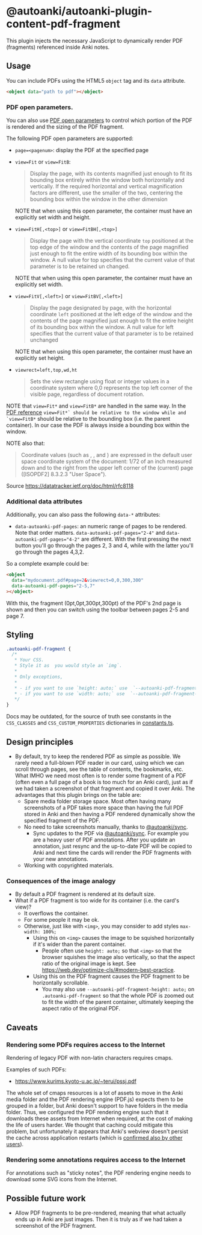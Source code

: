 # @autoanki/autoanki-plugin-content-pdf-fragment

This plugin injects the necessary JavaScript to dynamically render PDF (fragments) referenced inside Anki notes.

## Usage

You can include PDFs using the HTML5 `object` tag and its `data` attribute.

```html
<object data="path to pdf"></object>
```

### PDF open parameters.

You can also use [PDF open parameters](https://pdfobject.com/pdf/pdf_open_parameters_acro8.pdf#page=5&zoom=100,0,600) to control which portion of the PDF is rendered and the sizing of the PDF fragment.

The following PDF open parameters are supported:

- `page=<pagenum>`: display the PDF at the specified page
- `view=Fit` or `view=FitB`:

  > Display the page, with its contents magnified just enough to fit its bounding box entirely within the window both horizontally and vertically. If the required horizontal and vertical magnification factors are different, use the smaller of the two, centering the bounding box within the window in the other dimension

  NOTE that when using this open parameter, the container must have an explicitly set width and height.

- `view=FitH[,<top>]` or `view=FitBH[,<top>]`

  > Display the page with the vertical coordinate `top` positioned at the top edge of the window and the contents of the page magnified just enough to fit the entire width of its bounding box within the window. A null value for top specifies that the current value of that parameter is to be retained un changed.

  NOTE that when using this open parameter, the container must have an explicitly set width.

- `view=FitV[,<left>]` or `view=FitBV[,<left>]`

  > Display the page designated by page, with the horizontal coordinate `left` positioned at the left edge of the window and the contents of the page magnified just enough to fit the entire height of its bounding box within the window. A null value for left specifies that the current value of that parameter is to be retained unchanged

  NOTE that when using this open parameter, the container must have an explicitly set height.

- `viewrect=left,top,wd,ht`

  > Sets the view rectangle using float or integer values in a coordinate system where 0,0 represents the top left corner of the visible page, regardless of document rotation.

NOTE that `view=Fit*` and `view=FitB*` are handled in the same way. In the [PDF reference](https://opensource.adobe.com/dc-acrobat-sdk-docs/pdfstandards/pdfreference1.7old.pdf) `` view=Fit*` should be relative to the window while and `view=FitB* `` should be relative to the bounding box (i.e. the parent container). In our case the PDF is always inside a bounding box within the window.

NOTE also that:

> Coordinate values (such as <left>, <right>, and <width>) are expressed in the default user space coordinate system of the document: 1/72 of an inch measured down and to the right from the upper left corner of the (current) page ([ISOPDF2] 8.3.2.3 "User Space").

Source https://datatracker.ietf.org/doc/html/rfc8118

### Additional data attributes

Additionally, you can also pass the following `data-*` attributes:

- `data-autoanki-pdf-pages`: an numeric range of pages to be rendered. Note that order matters. `data-autoanki-pdf-pages="2-4"` and `data-autoanki-pdf-pages="4-2"` are different. With the first pressing the next button you'll go through the pages 2, 3 and 4, while with the latter you'll go through the pages 4,3,2.

So a complete example could be:

```html
<object
  data="mydocument.pdf#page=2&viewrect=0,0,300,300"
  data-autoanki-pdf-pages="2-5,7"
></object>
```

With this, the fragment (0pt,0pt,300pt,300pt) of the PDF's 2nd page is shown and then you can switch using the toolbar between pages 2-5 and page 7.

## Styling

```css
.autoanki-pdf-fragment {
  /*
   * Your CSS.
   * Style it as  you would style an `img`.
   *
   * Only exceptions,
   *
   * - if you want to use `height: auto;` use  `--autoanki-pdf-fragment-height: auto;` instead.
   * - if you want to use `width: auto;` use  `--autoanki-pdf-fragment-width: auto;` instead.
   */
}
```

Docs may be outdated, for the source of truth see constants in the `CSS_CLASSES` and `CSS_CUSTOM_PROPERTIES` dictionaries in [constants.ts](./src/bridge/constants.ts).

## Design principles

- By default, try to keep the rendered PDF as simple as possible. We rarely need a full-blown PDF reader in our card, using which we can scroll through pages, see the table of contents, the bookmarks, etc. What IMHO we need most often is to render some fragment of a PDF (often even a full page of a book is too much for an Anki card), just as if we had taken a screenshot of that fragment and copied it over Anki. The advantages that this plugin brings on the table are:
  - Spare media folder storage space. Most often having many screenshots of a PDF takes more space than having the full PDF stored in Anki and then having a PDF rendered dynamically show the specified fragment of the PDF.
  - No need to take screenshots manually, thanks to [@autoanki/sync](../autoanki-sync).
    - Sync updates to the PDF via [@autoanki/sync](../autoanki-sync). For example you are a heavy user of PDF annotations. After you update an annotation, just resync and the up-to-date PDF will be copied to Anki and next time the cards will render the PDF fragments with your new annotations.
  - Working with copyrighted materials.

### Consequences of the image analogy

- By default a PDF fragment is rendered at its default size.
- What if a PDF fragment is too wide for its container (i.e. the card's view)?
  - It overflows the container.
  - For some people it may be ok.
  - Otherwise, just like with `<img>`, you may consider to add styles `max-width: 100%;`
    - Using this on `<img>` causes the image to be squished horizontally if it's wider than the parent container.
      - People often use `height: auto;` so that `<img>` so that the browser squishes the image also vertically, so that the aspect ratio of the original image is kept. See https://web.dev/optimize-cls/#modern-best-practice.
    - Using this on the PDF fragment causes the PDF fragment to be horizontally scrollable.
      - You may also use `--autoanki-pdf-fragment-height: auto;` on `.autoanki-pdf-fragment` so that the whole PDF is zoomed out to fit the width of the parent container, ultimately keeping the aspect ratio of the original PDF.

## Caveats

### Rendering some PDFs requires access to the Internet

Rendering of legacy PDF with non-latin characters requires cmaps.

Examples of such PDFs:

- https://www.kurims.kyoto-u.ac.jp/~terui/pssj.pdf

The whole set of cmaps resources is a lot of assets to move in the Anki media folder and the PDF rendering engine (PDF.js) expects them to be grouped in a folder, but Anki doesn't support to have folders in the media folder. Thus, we configured the PDF rendering engine such that it downloads these assets from Internet when required, at the cost of making the life of users harder. We thought that caching could mitigate this problem, but unfortunately it appears that Anki's webview doesn't persist the cache across application restarts (which is [confirmed also by other users](https://forums.ankiweb.net/t/how-to-pre-load-the-iframe-html-tags-in-the-back-of-cards/20542/9)).

### Rendering some annotations requires access to the Internet

For annotations such as "sticky notes", the PDF rendering engine needs to download some SVG icons from the Internet.

## Possible future work

- Allow PDF fragments to be pre-rendered, meaning that what actually ends up in Anki are just images. Then it is truly as if we had taken a screenshot of the PDF fragment.
